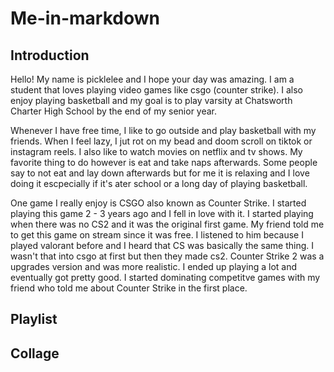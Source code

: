 # Me-in-markdown

## Introduction

Hello! My name is picklelee and I hope your day was amazing. I am a student that loves playing video games like csgo (counter strike). I also enjoy playing basketball and my goal is to play varsity at Chatsworth Charter High School by the end of my senior year. 

Whenever I have free time, I like to go outside and play basketball with my friends. When I feel lazy, I jut rot on my bead and doom scroll on tiktok or instagram reels. I also like to watch movies on netflix and tv shows. My favorite thing to do however is eat and take naps afterwards. Some people say to not eat and lay down afterwards but for me it is relaxing and I love doing it escpecially if it's ater school or a long day of playing basketball.

One game I really enjoy is CSGO also known as Counter Strike. I started playing this game 2 - 3 years ago and I fell in love with it. I started playing when there was no CS2 and it was the original first game. My friend told me to get this game on stream since it was free. I listened to him because I played valorant before and I heard that CS was basically the same thing. I wasn't that into csgo at first but then they made cs2. Counter Strike 2 was a upgrades version and was more realistic. I ended up playing a lot and eventually got pretty good. I started dominating competitve games with my friend who told me about Counter Strike in the first place.
## Playlist


## Collage

